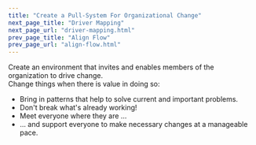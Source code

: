 ```yaml
---
title: "Create a Pull-System For Organizational Change"
next_page_title: "Driver Mapping"
next_page_url: "driver-mapping.html"
prev_page_title: "Align Flow"
prev_page_url: "align-flow.html"
---
```



<div class="card summary"><div class="card-body">Create an environment that invites and enables members of the organization to drive change.
</div></div>
Change things when there is value in doing so:

-   Bring in patterns that help to solve current and important problems.
-   Don't break what's already working!
-   Meet everyone where they are …
-   … and support everyone to make necessary changes at a manageable pace.
